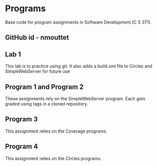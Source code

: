 # Programs
Base code for program assignments in Software Development (C S 371). 

## GitHub id - nmouttet

## Lab 1
This lab is to practice using git. It also adds a build.xml file to Circles and SimpleWebServer for future use

## Program 1 and Program 2
These assignments rely on the SimpleWebServer program. Each gets graded using tags in a cloned repository. 

## Program 3
This assignment relies on the Coverage programs. 

## Program 4
This assignment relies on the Circles programs. 
